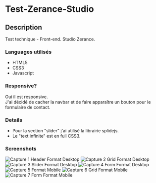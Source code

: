 # Test-Zerance-Studio

## Description

Test technique - Front-end. Studio Zerance.

### Languages utilisés

* HTML5
* CSS3
* Javascript

### Responsive?

Oui il est responsive.<br/> J'ai décidé de cacher la navbar et de faire apparaître un bouton pour le formulaire de contact.

### Details

* Pour la section "slider" j'ai utilisé la librairie splidejs.
* Le "text infinite" est en full CSS3.

### Screenshots

![Capture 1 Header Format Desktop](/Assets/Images/Capture-1.png)
![Capture 2 Grid Format Desktop](/Assets/Images/Capture-2.png)
![Capture 3 Slider Format Desktop](/Assets/Images/Capture-3.png)
![Capture 4 Form Format Desktop](/Assets/Images/Capture-4.png)
![Capture 5 Format Mobile](/Assets/Images/Capture-5.png)
![Capture 6 Grid Format Mobile](/Assets/Images/Capture-6.png)
![Capture 7 Form Format Mobile](/Assets/Images/Capture-7.png)
